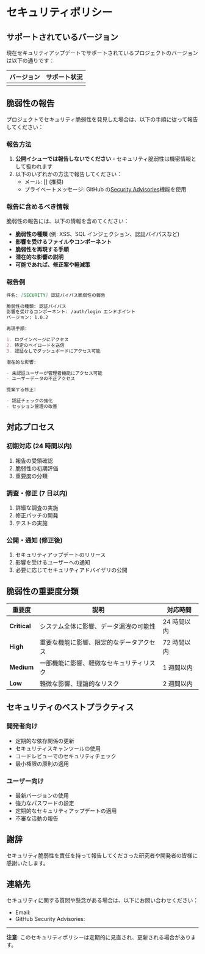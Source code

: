 # セキュリティポリシー

## サポートされているバージョン

現在セキュリティアップデートでサポートされているプロジェクトのバージョンは以下の通りです：

| バージョン | サポート状況 |
| ---------- | ------------ |
|            |              |

## 脆弱性の報告

プロジェクトでセキュリティ脆弱性を発見した場合は、以下の手順に従って報告してください：

### 報告方法

1. **公開イシューでは報告しないでください** - セキュリティ脆弱性は機密情報として扱われます
2. 以下のいずれかの方法で報告してください：
   - メール: [] (推奨)
   - プライベートメッセージ: GitHub の[Security Advisories](https://github.com/[username]/[repository]/security/advisories)機能を使用

### 報告に含めるべき情報

脆弱性の報告には、以下の情報を含めてください：

- **脆弱性の種類** (例: XSS、SQL インジェクション、認証バイパスなど)
- **影響を受けるファイルやコンポーネント**
- **脆弱性を再現する手順**
- **潜在的な影響の説明**
- **可能であれば、修正案や軽減策**

### 報告例

```markdown
件名: [SECURITY] 認証バイパス脆弱性の報告

脆弱性の種類: 認証バイパス
影響を受けるコンポーネント: /auth/login エンドポイント
バージョン: 1.0.2

再現手順:

1. ログインページにアクセス
2. 特定のペイロードを送信
3. 認証なしでダッシュボードにアクセス可能

潜在的な影響:

- 未認証ユーザーが管理者機能にアクセス可能
- ユーザーデータの不正アクセス

提案する修正:

- 認証チェックの強化
- セッション管理の改善
```

## 対応プロセス

### 初期対応 (24 時間以内)

1. 報告の受領確認
2. 脆弱性の初期評価
3. 重要度の分類

### 調査・修正 (7 日以内)

1. 詳細な調査の実施
2. 修正パッチの開発
3. テストの実施

### 公開・通知 (修正後)

1. セキュリティアップデートのリリース
2. 影響を受けるユーザーへの通知
3. 必要に応じてセキュリティアドバイザリの公開

## 脆弱性の重要度分類

| 重要度       | 説明                                     | 対応時間    |
| ------------ | ---------------------------------------- | ----------- |
| **Critical** | システム全体に影響、データ漏洩の可能性   | 24 時間以内 |
| **High**     | 重要な機能に影響、限定的なデータアクセス | 72 時間以内 |
| **Medium**   | 一部機能に影響、軽微なセキュリティリスク | 1 週間以内  |
| **Low**      | 軽微な影響、理論的なリスク               | 2 週間以内  |

## セキュリティのベストプラクティス

### 開発者向け

- 定期的な依存関係の更新
- セキュリティスキャンツールの使用
- コードレビューでのセキュリティチェック
- 最小権限の原則の適用

### ユーザー向け

- 最新バージョンの使用
- 強力なパスワードの設定
- 定期的なセキュリティアップデートの適用
- 不審な活動の報告

## 謝辞

セキュリティ脆弱性を責任を持って報告してくださった研究者や開発者の皆様に感謝いたします。

## 連絡先

セキュリティに関する質問や懸念がある場合は、以下にお問い合わせください：

- Email:
- GitHub Security Advisories:

---

**注意**: このセキュリティポリシーは定期的に見直され、更新される場合があります。
